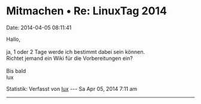 Mitmachen • Re: LinuxTag 2014
=============================

Date: 2014-04-05 08:11:41

Hallo,\
\
ja, 1 oder 2 Tage werde ich bestimmt dabei sein können.\
Richtet jemand ein Wiki für die Vorbereitungen ein?\
\
Bis bald\
lux

Statistik: Verfasst von
[lux](http://forum.yacy-websuche.de/memberlist.php?mode=viewprofile&u=8916)
--- Sa Apr 05, 2014 7:11 am

------------------------------------------------------------------------
